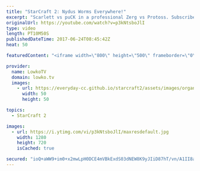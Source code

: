 ```yaml
---
title: "StarCraft 2: Nydus Worms Everywhere!"
excerpt: "Scarlett vs puCK in a professional Zerg vs Protoss. Subscribe for more videos: http://lowko.tv/youtube Stats vs INnoVation: https://goo.gl/nzunjC  An awesome match of Protoss vs Zerg in StarCraft 2. In this game, puCK decides to play a very laid back game. He sits back for a long amount of time and decides"
originalUrl: https://youtube.com/watch?v=p3kNtsboJlI
type: video
length: PT10M50S
publishedDateTime: 2017-06-24T08:45:42Z
heat: 50

featuredContent: "<iframe width=\"800\" height=\"500\" frameborder=\"0\" src=\"https://www.youtube.com/embed/p3kNtsboJlI\" allow=\"accelerometer; autoplay; encrypted-media; gyroscope; picture-in-picture\" allowfullscreen></iframe>"

provider:
  name: LowkoTV
  domain: lowko.tv
  images:
    - url: https://everyday-cc.github.io/starcraft2/assets/images/organizations/lowko.tv-50x50.jpg
      width: 50
      height: 50

topics:
  - StarCraft 2

images:
  - url: https://i.ytimg.com/vi/p3kNtsboJlI/maxresdefault.jpg
    width: 1280
    height: 720
    isCached: true

secured: "ioQ+aWW9+im0+x2mwLpH0DCE4mVBkExdS03dNEW8K9yJIiD87hT/vn/A1II8atrzuWSUXDx0rrgotOYFjbM6LYF36evqxMzcNjYecEUTcGl888q5LTLXqP8MvApfwvAmikjsn3lx84K1r2z9CyDN41BxJj0lHuwFdFn8ClkYgew1es+nzPVpl5R1tnorkgOAkElSMwTwEm4cvkoElZ6J9e416FoItzM5Zffq7LyP9ikV0e51UOizwgh7wE3mK8Vu8LgXSZ5gyzXcYdni9aDmG5PiUlKLAb/pUG1ZZEmz18J2QHWOdve+wfyjIo9w1zSg7IzJWm7a4EZdQxNGzZIR0KV/d8qSY1VabcfAkgFB2aKLfNK66wOfzeTDMx6EtixoUkh+FmSRXZ9fIc4TSz9b8hlHSow99Y0pg4kyHxGoN5Y=;TeZ+iYLXZLLrDYjRvmIhfw=="
---
```


